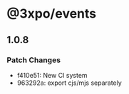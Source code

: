 # @3xpo/events

## 1.0.8

### Patch Changes

- f410e51: New CI system
- 963292a: export cjs/mjs separately
